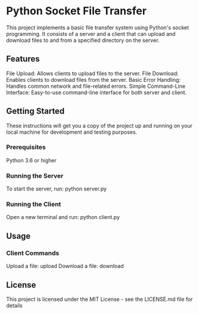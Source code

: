 # Python Socket File Transfer
This project implements a basic file transfer system using Python's socket programming. It consists of a server and a client that can upload and download files to and from a specified directory on the server.
## Features
File Upload: Allows clients to upload files to the server.
File Download: Enables clients to download files from the server.
Basic Error Handling: Handles common network and file-related errors.
Simple Command-Line Interface: Easy-to-use command-line interface for both server and client.
## Getting Started
These instructions will get you a copy of the project up and running on your local machine for development and testing purposes.
### Prerequisites
Python 3.6 or higher
### Running the Server
To start the server, run:
python server.py
### Running the Client
Open a new terminal and run:
python client.py
## Usage
### Client Commands
Upload a file: upload <filename>
Download a file: download <filename>
## License
This project is licensed under the MIT License - see the LICENSE.md file for details

